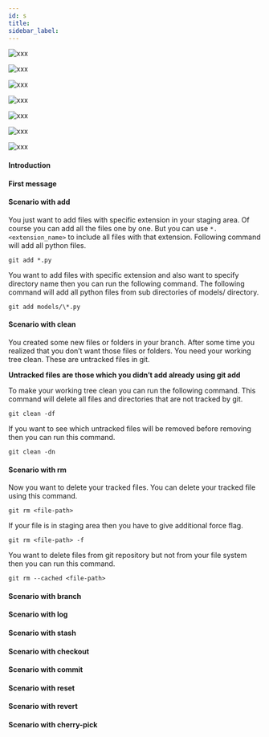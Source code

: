 ```yaml
---
id: s
title:
sidebar_label:
---
```


![xxx](https://raw.githubusercontent.com/ChickenKyiv/awesome-git-article/master/img/PR/01-log.png)

![xxx](https://raw.githubusercontent.com/ChickenKyiv/awesome-git-article/master/img/PR/02-reset.png)

![xxx](https://raw.githubusercontent.com/ChickenKyiv/awesome-git-article/master/img/PR/03-status.png)

![xxx](https://raw.githubusercontent.com/ChickenKyiv/awesome-git-article/master/img/PR/04-git-log.png)

![xxx](https://raw.githubusercontent.com/ChickenKyiv/awesome-git-article/master/img/PR/05-git-status.png)

![xxx](https://raw.githubusercontent.com/ChickenKyiv/awesome-git-article/master/img/PR/06-git-log-revert.png)

![xxx](https://raw.githubusercontent.com/ChickenKyiv/awesome-git-article/master/img/PR/07-git-revert.png)



#### Introduction

#### First message


#### Scenario with add

You just want to add files with specific extension in your staging area. Of course you can add all the files one by one. But you can use `*.<extension_name>` to include all files with that extension.
Following command will add all python files.

`git add *.py`

You want to add files with specific extension and also want to specify directory name then you can run the following command. The following command will add all python files from sub directories of models/ directory.

`git add models/\*.py`


#### Scenario with clean

You created some new files or folders in your branch. After some time you realized that you don’t want those files or folders. You need your working tree clean. These are untracked files in git.

**Untracked files are those which you didn’t add already using git add**

To make your working tree clean you can run the following command. This command will delete all files and directories that are not tracked by git.

`git clean -df`

If you want to see which untracked files will be removed before removing then you can run this command.

`git clean -dn`

#### Scenario with rm

Now you want to delete your tracked files. You can delete your tracked file using this command.

`git rm <file-path>`

If your file is in staging area then you have to give additional force flag.

`git rm <file-path> -f`

You want to delete files from git repository but not from your file system then you can run this command.

`git rm --cached <file-path>`

#### Scenario with branch


#### Scenario with log


#### Scenario with stash


#### Scenario with checkout


#### Scenario with commit


#### Scenario with reset


#### Scenario with revert


#### Scenario with cherry-pick

